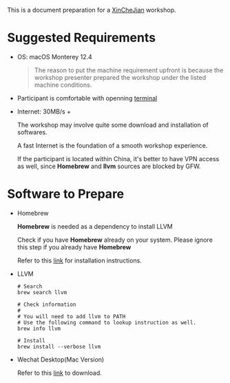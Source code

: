 This is a document preparation for a [XinCheJian](https://wiki.hackerspaces.org/Xinchejian) workshop.

# Suggested Requirements

- OS: macOS Monterey 12.4

  > The reason to put the machine requirement upfront is because the workshop presenter prepared the workshop under the listed machine conditions.

- Participant is comfortable with openning [terminal](https://en.wikipedia.org/wiki/Terminal_(macOS))

- Internet: 30MB/s + 

  The workshop may involve quite some download and installation of softwares.

  A fast Internet is the foundation of a smooth workshop experience.

  If the participant is located within China, it's better to have VPN access as well, since **Homebrew** and **llvm** sources are blocked by GFW.


# Software to Prepare

- Homebrew

    **Homebrew** is needed as a dependency to install LLVM
    
    Check if you have **Homebrew** already on your system. Please ignore this step if you already have **Homebrew**
    
    Refer to this [link](https://brew.sh/) for installation instructions.

- LLVM

    ``` shell
    # Search
    brew search llvm

    # Check information
    # 
    # You will need to add llvm to PATH
    # Use the following command to lookup instruction as well.
    brew info llvm

    # Install
    brew install --verbose llvm
    ```

- Wechat Desktop(Mac Version)

    Refer to this [link](https://mac.weixin.qq.com/) to download.


